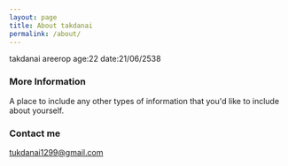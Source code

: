 ```yaml
---
layout: page
title: About takdanai
permalink: /about/
---
```


takdanai areerop
age:22
date:21/06/2538


### More Information

A place to include any other types of information that you'd like to include about yourself.

### Contact me

[tukdanai1299@gmail.com](mailto:email@domain.com)
